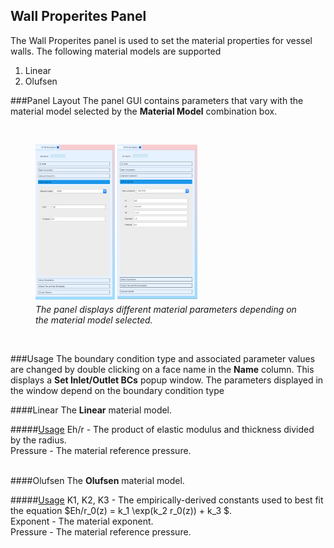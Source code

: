 ## Wall Properites Panel
The Wall Properites panel is used to set the material properties for vessel walls. The following material models are supported
<ol>
  <li>Linear</li>
  <li>Olufsen</li>
</ol>

###Panel Layout
The panel GUI contains parameters that vary with the material model selected by the **Material Model** combination box.

<br>
<figure>
  <img src="documentation/1d_simulation/tool/images/wall-props-linear-fixed.png" style="float: left; width: 30%; margin-right: 1%; margin-bottom: 0.5em;">
  <img src="documentation/1d_simulation/tool/images/wall-props-olufsen-fixed.png" style="float: left; width: 30%; margin-right: 1%; margin-bottom: 0.5em;">
  <p style="clear: both;">
  <figcaption> <i>The panel displays different material parameters depending on the material model selected.</i></figcaption>
</figure>
<br>


###Usage 
The boundary condition type and associated parameter values are changed by double clicking on a face name in the **Name** column. 
This displays a **Set Inlet/Outlet BCs** popup window. The parameters displayed in the window depend on the boundary condition
type
<br>


####Linear 
The **Linear** material model.

#####<u>Usage</u>
Eh/r - The product of elastic modulus and thickness divided by the radius.
<br>
Pressure - The material reference pressure.
<br>
<br>


####Olufsen
The **Olufsen** material model.

#####<u>Usage</u>
K1, K2, K3 - The empirically-derived constants used to best fit the equation $Eh/r\_0(z) = k\_1 \exp(k\_2 r\_0(z)) \+ k\_3 $.
<br>
Exponent - The material exponent.
<br>
Pressure - The material reference pressure.
<br>


